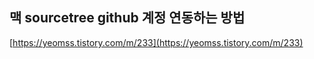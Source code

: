 ## 맥 sourcetree github 계정 연동하는 방법
[https://yeomss.tistory.com/m/233](https://yeomss.tistory.com/m/233)
